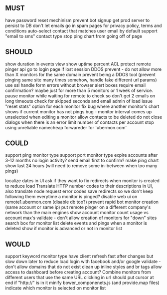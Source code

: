 MUST
----------
have password reset mechinism
prevent bot signup
get prod server to persist to DB
don't let emails go in spam
pages for privacy policy, terms and conditions
auto-select contact that matches user email by default
support "email to sms" contact type
stop ping chart from going off of page

SHOULD
----------
show duration in events view
show uptime percent
ACL protect remote pinger api
go to login page if lost session
DDOS prevent - do not allow more than X monitors for the same domain
prevent being a DDOS tool (prevent pinging same site many times somehow, handle fake different url params)
use ssl
handle form errors without browser alert boxes
require email confirmation? maybe just for more than 5 monitors or 1 week of service.
pause monitor while waiting for remote to check so don't get 2 emails on long timeouts
check for skipped seconds and email admin of load issue
"reset stats" option for each monitor
fix bug where another monitor's chart shows if current monitor has not pings
bug - monitor interval comes up unselected when editing a monitor
allow contacts to be deleted
do not close dialogs when there is an error
limit number of contacts per account
stop using unreliable namecheap forwareder for 'ubermon.com'

COULD
----------
support ping monitor type
support port monitor type
expire accounts after 3-12 months no login activity? send email first to confirm?
make ping chart show last 24 hours (will need to remove some in-between when too many pings)

localize dates in UI
ask if they want to fix redirects when monitor is created to reduce load
Translate HTTP number codes to their descriptions in UI, also translate node request error codes
save redirects so we don't keep following them everytime a monitor is pinged?
disable web ui on remote1.ubermon.com (disable db too?)
prevent rapid bot monitor creation (same account or same ip)
put remote pinger on a different company's network than the main engines
show account monitor count usage vs account max's
validate - don't allow creation of monitors for "down" sites
search box for monitor list
delete events and pings when a monitor is deleted
show if monitor is advanced or not in monitor list

WOULD
----------
support keyword monitor type
have client refresh fast after changes but slow down later to reduce load
login with facebook and/or google
validate - don't allow domains that do not exist
clean up inline styles and br tags
allow access to dashboard before creating account?
Combine monitors from different users that use the same URL
clicking in url should put cursor at end if "http://" is in it
minify bower_componenets.js (and provide.map files)
indicate which monitor is selected on monitor list

